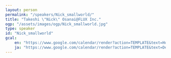 ```yaml
---
layout: person
permalink: "/speakers/Nick_smallworld/"
title: "Takeshi \"Nick\" Osanai@FLUX Inc."
ogp: "/assets/images/ogp/Nick_smallworld.jpg"
type: speaker
id: "Nick_smallworld"
gcal:
    en: "https://www.google.com/calendar/render?action=TEMPLATE&text=How+DevRel+should+proceed+with+the+Breaking+Change+Project%3F&dates=20230311T133500/20230311T140500&location=%E3%80%92220-0004+Kanagawa%2C+Yokohama%2C+Nishi+Ward%2C+Kitasaiwai%2C+2+Chome%E2%88%925%E2%88%9215+%E3%83%97%E3%83%AC%E3%83%9F%E3%82%A2%E6%A8%AA%E6%B5%9C%E8%A5%BF%E5%8F%A3%E3%83%93%E3%83%AB+4F&trp=true&details=https%3A%2F%2Fyokohama-2023.devrelcon.dev%2Fspeakers%2FNick_smallworld%2F&trp=undefined&trp=true&sprop="
    ja: "https://www.google.com/calendar/render?action=TEMPLATE&text=DevRel%E3%81%AFBreaking+Change+Project%E3%82%92%E3%81%A9%E3%81%AE%E3%82%88%E3%81%86%E3%81%AB%E9%80%B2%E3%82%81%E3%82%8B%E3%81%B9%E3%81%8D%E3%81%8B%EF%BC%9F&dates=20230311T133500/20230311T140500&location=%E3%80%92220-0004+Kanagawa%2C+Yokohama%2C+Nishi+Ward%2C+Kitasaiwai%2C+2+Chome%E2%88%925%E2%88%9215+%E3%83%97%E3%83%AC%E3%83%9F%E3%82%A2%E6%A8%AA%E6%B5%9C%E8%A5%BF%E5%8F%A3%E3%83%93%E3%83%AB+4F&trp=true&details=https%3A%2F%2Fyokohama-2023.devrelcon.dev%2Fspeakers%2FNick_smallworld%2F&trp=undefined&trp=true&sprop="
---
```

